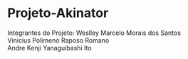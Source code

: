 # Projeto-Akinator

Integrantes do Projeto:
Weslley Marcelo Morais dos Santos  
Vinicius Polimeno Raposo Romano  
Andre Kenji Yanaguibashi Ito
